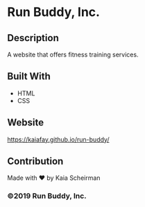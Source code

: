 # Run Buddy, Inc.

## Description

A website that offers fitness training services.

## Built With

- HTML
- CSS

## Website

https://kaiafay.github.io/run-buddy/

## Contribution

Made with ❤️ by Kaia Scheirman

### ©️2019 Run Buddy, Inc.
